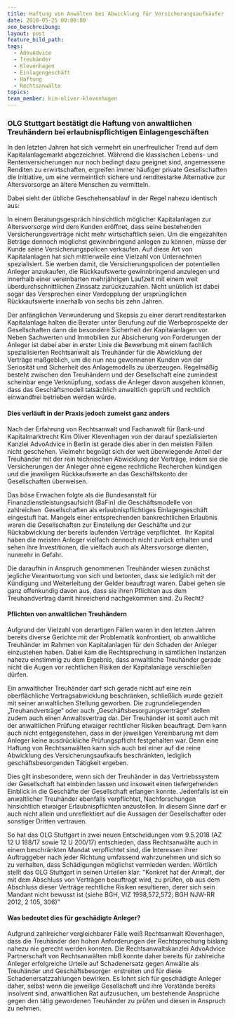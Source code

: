 ```yaml
---
title: Haftung von Anwälten bei Abwicklung für Versicherungsaufkäufer
date: 2018-05-25 00:00:00
seo_beschreibung:
layout: post
feature_bild_path:
tags:
  - AdovAdvice
  - Treuhänder
  - Klevenhagen
  - Einlagengeschäft
  - Haftung
  - Rechtsanwälte
topics:
team_member: kim-oliver-klevenhagen
---
```


### OLG Stuttgart bestätigt die Haftung von anwaltlichen Treuhändern bei erlaubnispflichtigen Einlagengeschäften

In den letzten Jahren hat sich vermehrt ein unerfreulicher Trend auf dem Kapitalanlagemarkt abgezeichnet. Während die klassischen Lebens- und Rentenversicherungen nur noch bedingt dazu geeignet sind, angemessene Renditen zu erwirtschaften, ergreifen immer häufiger private Gesellschaften die Initiative, um eine vermeintlich sichere und renditestarke Alternative zur Altersvorsorge an ältere Menschen zu vermitteln.

Dabei sieht der übliche Geschehensablauf in der Regel nahezu identisch aus:

In einem Beratungsgespräch hinsichtlich möglicher Kapitalanlagen zur Altersvorsorge wird dem Kunden eröffnet, dass seine bestehenden Versicherungsverträge nicht mehr wirtschaftlich seien. Um die eingezahlten Beträge dennoch möglichst gewinnbringend anlegen zu können, müsse der Kunde seine Versicherungspolicen verkaufen. Auf diese Art von Kapitalanlagen hat sich mittlerweile eine Vielzahl von Unternehmen spezialisiert. Sie werben damit, die Versicherungspolicen der potentiellen Anleger anzukaufen, die Rückkaufswerte gewinnbringend anzulegen und innerhalb einer vereinbarten mehrjährigen Laufzeit mit einem weit überdurchschnittlichen Zinssatz zurückzuzahlen. Nicht unüblich ist dabei sogar das Versprechen einer Verdopplung der ursprünglichen Rückkaufswerte innerhalb von sechs bis zehn Jahren.

Der anfänglichen Verwunderung und Skepsis zu einer derart renditestarken Kapitalanlage halten die Berater unter Berufung auf die Werbeprospekte der Gesellschaften dann die besondere Sicherheit der Kapitalanlagen vor. Neben Sachwerten und Immobilien zur Absicherung von Forderungen der Anleger ist dabei aber in erster Linie die Bewerbung mit einem fachlich spezialisierten Rechtsanwalt als Treuhänder für die Abwicklung der Verträge maßgeblich, um die nun neu gewonnenen Kunden von der Seriosität und Sicherheit des Anlagemodells zu überzeugen. Regelmäßig besteht zwischen den Treuhändern und der Gesellschaft eine zumindest scheinbar enge Verknüpfung, sodass die Anleger davon ausgehen können, dass das Geschäftsmodell tatsächlich anwaltlich geprüft und rechtlich einwandfrei betrieben werden würde.

#### Dies verläuft in der Praxis jedoch zumeist ganz anders

Nach der Erfahrung von Rechtsanwalt und Fachanwalt für Bank-und Kapitalmarktrecht Kim Oliver Klevenhagen von der darauf spezialisierten Kanzlei AdvoAdvice in Berlin ist gerade dies aber in den meisten Fällen nicht geschehen. Vielmehr begnügt sich der weit überwiegende Anteil der Treuhänder mit der rein technischen Abwicklung der Verträge, indem sie die Versicherungen der Anleger ohne eigene rechtliche Recherchen kündigen und die jeweiligen Rückkaufswerte an das Geschäftskonto der Gesellschaften überweisen.

Das böse Erwachen folgte als die Bundesanstalt für Finanzdienstleistungsaufsicht (BaFin) die Geschäftsmodelle von zahlreichen  Gesellschaften als erlaubnispflichtiges Einlagengeschäft eingestuft hat. Mangels einer entsprechenden bankrechtlichen Erlaubnis waren die Gesellschaften zur Einstellung der Geschäfte und zur Rückabwicklung der bereits laufenden Verträge verpflichtet.  Ihr Kapital haben die meisten Anleger vielfach dennoch nicht zurück erhalten und sehen ihre Investitionen, die vielfach auch als Altersvorsorge dienten,  nunmehr in Gefahr.

Die daraufhin in Anspruch genommenen Treuhänder wiesen zunächst jegliche Verantwortung von sich und betonten, dass sie lediglich mit der Kündigung und Weiterleitung der Gelder beauftragt waren. Dabei gehen sie ganz offenkundig davon aus, dass sie ihren Pflichten aus dem Treuhandvertrag damit hinreichend nachgekommen sind. Zu Recht?

#### Pflichten von anwaltlichen Treuhändern

Aufgrund der Vielzahl von derartigen Fällen waren in den letzten Jahren bereits diverse Gerichte mit der Problematik konfrontiert, ob anwaltliche Treuhänder im Rahmen von Kapitalanlagen für den Schaden der Anleger einzustehen haben. Dabei kam die Rechtsprechung in sämtlichen Instanzen nahezu einstimmig zu dem Ergebnis, dass anwaltliche Treuhänder gerade nicht die Augen vor rechtlichen Risiken der Kapitalanlage verschließen dürfen.

Ein anwaltlicher Treuhänder darf sich gerade nicht auf eine rein oberflächliche Vertragsabwicklung beschränken, schließlich wurde gezielt mit seiner anwaltlichen Stellung geworben. Die zugrundeliegenden „Treuhandverträge“ oder auch „Geschäftsbesorgungsverträge“ stellen zudem auch einen Anwaltsvertrag dar. Der Treuhänder ist somit auch mit der anwaltlichen Prüfung etwaiger rechtlicher Risiken beauftragt. Dem kann auch nicht entgegenstehen, dass in der jeweiligen Vereinbarung mit dem Anleger keine ausdrückliche Prüfungspflicht festgehalten war. Denn eine Haftung von Rechtsanwälten kann sich auch bei einer auf die reine Abwicklung des Versicherungsaufkaufs beschränkten, lediglich geschäftsbesorgenden Tätigkeit ergeben.

Dies gilt insbesondere, wenn sich der Treuhänder in das Vertriebssystem der Gesellschaft hat einbinden lassen und insoweit einen tiefergehenden Einblick in die Geschäfte der Gesellschaft erlangen konnte. Jedenfalls ist ein anwaltlicher Treuhänder ebenfalls verpflichtet, Nachforschungen hinsichtlich etwaiger Erlaubnispflichten anzustellen. In diesem Sinne darf er auch nicht allein und unreflektiert auf die Aussagen der Gesellschafter oder sonstiger Dritten vertrauen.

So hat das OLG Stuttgart in zwei neuen Entscheidungen vom 9.5.2018 (AZ 12 U 188/17 sowie 12 U 200/17) entschieden, dass Rechtsanwälte auch in einem beschränkten Mandat verpflichtet sind, die Interessen ihrer Auftraggeber nach jeder Richtung umfassend wahrzunehmen und sich so zu verhalten, dass Schädigungen möglichst vermieden werden. Wörtlich stellt das OLG Stuttgart in seinen Urteilen klar: "Konkret hat der Anwalt, der mit dem Abschluss von Verträgen beauftragt wird, zu prüfen, ob aus dem Abschluss dieser Verträge rechtliche Risiken resultieren, derer sich sein Mandant nicht bewusst ist (siehe BGH, VIZ 1998,572,572; BGH NJW-RR 2012, 2 105, 306)"

#### Was bedeutet dies für geschädigte Anleger?

Aufgrund zahlreicher vergleichbarer Fälle weiß Rechtsanwalt Klevenhagen, dass die Treuhänder den hohen Anforderungen der Rechtsprechung bislang nahezu nie gerecht werden konnten. Die Rechtsanwaltskanzlei AdvoAdvice Partnerschaft von Rechtsanwälten mbB konnte daher bereits für zahlreiche Anleger erfolgreiche Urteile auf Schadenersatz gegen Anwälte als Treuhänder und Geschäftsbesorger  erstreiten und für diese Schadenersatzzahlungen bewirken. Es lohnt sich für geschädigte Anleger daher, selbst wenn die jeweilige Gesellschaft und ihre Vorstände bereits insolvent sind, anwaltlichen Rat aufzusuchen, um bestehende Ansprüche gegen den tätig gewordenen Treuhänder zu prüfen und diesen in Anspruch zu nehmen.
